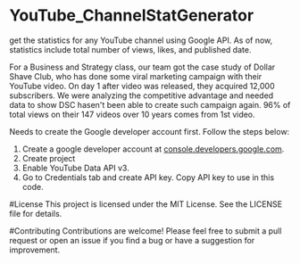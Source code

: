 # YouTube_ChannelStatGenerator
get the statistics for any YouTube channel using Google API. As of now, statistics include total number of views, likes,  and published date.

For a Business and Strategy class, our team got the case study of Dollar Shave Club, who has done some viral marketing campaign with their YouTube video. On day 1 after video was released, they acquired 12,000 subscribers. We were analyzing the competitive advantage and needed data to show DSC hasen't been able to create such campaign again. 96% of total views on their 147 videos over 10 years comes from 1st video.  

Needs to create the Google developer account first. Follow the steps below:
1. Create a google developer account at [console.developers.google.com](https://console.developers.google.com). 
2. Create project
3. Enable YouTube Data API v3.
4. Go to Credentials tab and create API key. Copy API key to use in this code.

#License
This project is licensed under the MIT License. See the LICENSE file for details.

#Contributing
Contributions are welcome! Please feel free to submit a pull request or open an issue if you find a bug or have a suggestion for improvement.
